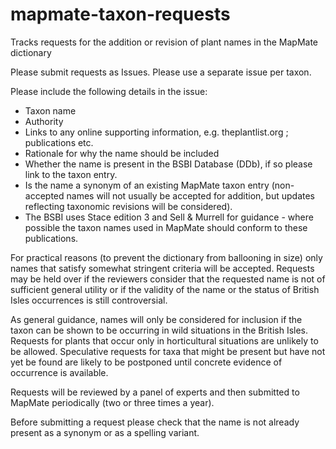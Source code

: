 # mapmate-taxon-requests
Tracks requests for the addition or revision of plant names in the MapMate dictionary

Please submit requests as Issues. Please use a separate issue per taxon.

Please include the following details in the issue:

* Taxon name
* Authority
* Links to any online supporting information, e.g. theplantlist.org ; publications etc.
* Rationale for why the name should be included
* Whether the name is present in the BSBI Database (DDb), if so please link to the taxon entry.
* Is the name a synonym of an existing MapMate taxon entry (non-accepted names will not usually be accepted for addition, but updates reflecting taxonomic revisions will be considered).
* The BSBI uses Stace edition 3 and Sell & Murrell for guidance - where possible the taxon names used in MapMate should conform to these publications. 

For practical reasons (to prevent the dictionary from ballooning in size) only names that satisfy somewhat stringent criteria will be accepted. Requests may be held over if the reviewers consider that the requested name is not of sufficient general utility or if the validity of the name or the status of British Isles occurrences is still controversial.

As general guidance, names will only be considered for inclusion if the taxon can be shown to be occurring in wild situations in the British Isles.  Requests for plants that occur only in horticultural situations are unlikely to be allowed.  Speculative requests for taxa that might be present but have not yet be found are likely to be postponed until concrete evidence of occurrence is available.

Requests will be reviewed by a panel of experts and then submitted to MapMate periodically (two or three times a year).

Before submitting a request please check that the name is not already present as a synonym or as a spelling variant.
